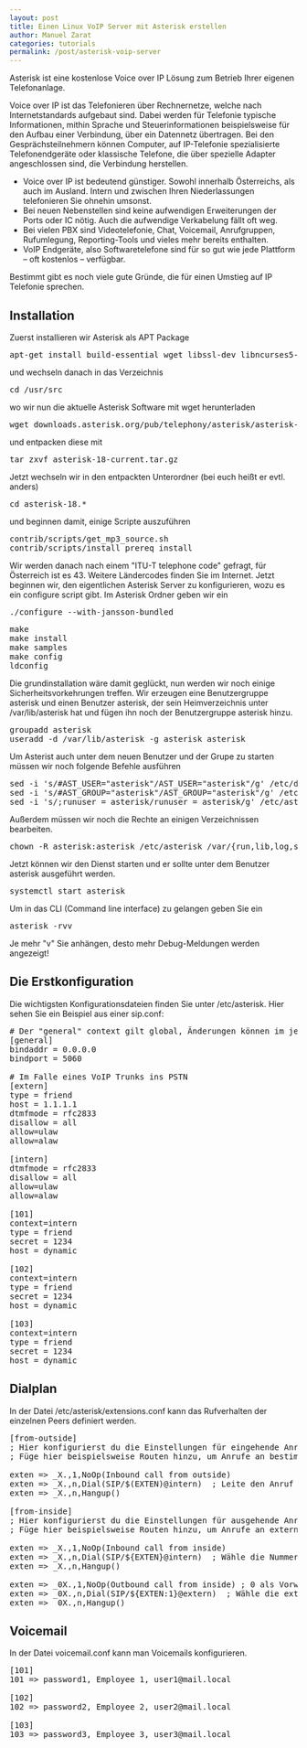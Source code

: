 ```yaml
---
layout: post
title: Einen Linux VoIP Server mit Asterisk erstellen
author: Manuel Zarat
categories: tutorials
permalink: /post/asterisk-voip-server
---
```


Asterisk ist eine kostenlose Voice over IP Lösung zum Betrieb Ihrer eigenen Telefonanlage.

<!--excerpt_separator-->

Voice over IP ist das Telefonieren über Rechnernetze, welche nach Internetstandards aufgebaut sind. Dabei werden für Telefonie typische Informationen, mithin Sprache und Steuerinformationen beispielsweise für den Aufbau einer Verbindung, über ein Datennetz übertragen. Bei den Gesprächsteilnehmern können Computer, auf IP-Telefonie spezialisierte Telefonendgeräte oder klassische Telefone, die über spezielle Adapter angeschlossen sind, die Verbindung herstellen.

- Voice over IP ist bedeutend günstiger. Sowohl innerhalb Österreichs, als auch im Ausland. Intern und zwischen Ihren Niederlassungen telefonieren Sie ohnehin umsonst.
- Bei neuen Nebenstellen sind keine aufwendigen Erweiterungen der Ports oder IC nötig. Auch die aufwendige Verkabelung fällt oft weg.
- Bei vielen PBX sind Videotelefonie, Chat, Voicemail, Anrufgruppen, Rufumlegung, Reporting-Tools und vieles mehr bereits enthalten.
- VoIP Endgeräte, also Softwaretelefone sind für so gut wie jede Plattform – oft kostenlos – verfügbar.

Bestimmt gibt es noch viele gute Gründe, die für einen Umstieg auf IP Telefonie sprechen.

## Installation

Zuerst installieren wir Asterisk als APT Package

<pre>
apt-get install build-essential wget libssl-dev libncurses5-dev libnewt-dev libxml2-dev linux-headers-$(uname -r) libsqlite3-dev uuid-dev git subversion
</pre>

und wechseln danach in das Verzeichnis

<pre>
cd /usr/src
</pre>

wo wir nun die aktuelle Asterisk Software mit wget herunterladen

<pre>
wget downloads.asterisk.org/pub/telephony/asterisk/asterisk-18-current.tar.gz
</pre>

und entpacken diese mit

<pre>
tar zxvf asterisk-18-current.tar.gz
</pre>

Jetzt wechseln wir in den entpackten Unterordner (bei euch heißt er evtl. anders)

<pre>
cd asterisk-18.*
</pre>

und beginnen damit, einige Scripte auszuführen

<pre>
contrib/scripts/get_mp3_source.sh
contrib/scripts/install_prereq install
</pre>

Wir werden danach nach einem "ITU-T telephone code" gefragt, für Österreich ist es 43. Weitere Ländercodes finden Sie im Internet. Jetzt beginnen wir, den eigentlichen Asterisk Server zu konfigurieren, wozu es ein configure script gibt. Im Asterisk Ordner geben wir ein

<pre>
./configure --with-jansson-bundled
</pre>

<pre>
make
make install
make samples
make config
ldconfig
</pre>

Die grundinstallation wäre damit geglückt, nun werden wir noch einige Sicherheitsvorkehrungen treffen. Wir erzeugen eine Benutzergruppe asterisk und einen Benutzer asterisk, der sein Heimverzeichnis unter /var/lib/asterisk hat und fügen ihn noch der Benutzergruppe asterisk hinzu.

<pre>
groupadd asterisk
useradd -d /var/lib/asterisk -g asterisk asterisk
</pre>

Um Asterist auch unter dem neuen Benutzer und der Grupe zu starten müssen wir noch folgende Befehle ausführen

<pre>
sed -i 's/#AST_USER="asterisk"/AST_USER="asterisk"/g' /etc/default/asterisk
sed -i 's/#AST_GROUP="asterisk"/AST_GROUP="asterisk"/g' /etc/default/asterisk
sed -i 's/;runuser = asterisk/runuser = asterisk/g' /etc/asterisk/asterisk.conf
</pre>

Außerdem müssen wir noch die Rechte an einigen Verzeichnissen bearbeiten.

<pre>
chown -R asterisk:asterisk /etc/asterisk /var/{run,lib,log,spool}/asterisk /usr/lib/asterisk
</pre>

Jetzt können wir den Dienst starten und er sollte unter dem Benutzer asterisk ausgeführt werden.

<pre>
systemctl start asterisk
</pre>

Um in das CLI (Command line interface) zu gelangen geben Sie ein

<pre>
asterisk -rvv
</pre>

Je mehr "v" Sie anhängen, desto mehr Debug-Meldungen werden angezeigt!

## Die Erstkonfiguration

Die wichtigsten Konfigurationsdateien finden Sie unter /etc/asterisk. Hier sehen Sie ein Beispiel aus einer sip.conf:

<pre># Der "general" context gilt global, Änderungen können im jeweiligen Sub Context vorgenommen werden.
[general]
bindaddr = 0.0.0.0
bindport = 5060

# Im Falle eines VoIP Trunks ins PSTN
[extern]
type = friend
host = 1.1.1.1
dtmfmode = rfc2833
disallow = all
allow=ulaw
allow=alaw

[intern]
dtmfmode = rfc2833
disallow = all
allow=ulaw
allow=alaw

[101]
context=intern
type = friend
secret = 1234
host = dynamic

[102]
context=intern
type = friend
secret = 1234
host = dynamic

[103]
context=intern
type = friend
secret = 1234
host = dynamic</pre>

## Dialplan

In der Datei /etc/asterisk/extensions.conf kann das Rufverhalten der einzelnen Peers definiert werden. 

<pre>
[from-outside]
; Hier konfigurierst du die Einstellungen für eingehende Anrufe von einem Trunk oder einer externen Quelle.
; Füge hier beispielsweise Routen hinzu, um Anrufe an bestimmte interne Erweiterungen weiterzuleiten.

exten => _X.,1,NoOp(Inbound call from outside)
exten => _X.,n,Dial(SIP/$(EXTEN)@intern)  ; Leite den Anruf an die interne Erweiterung weiter
exten => _X.,n,Hangup()

[from-inside]
; Hier konfigurierst du die Einstellungen für ausgehende Anrufe von internen Erweiterungen.
; Füge hier beispielsweise Routen hinzu, um Anrufe an externe Nummern oder Trunks weiterzuleiten.

exten => _X.,1,NoOp(Inbound call from inside)
exten => _X.,n,Dial(SIP/${EXTEN}@intern)  ; Wähle die Nummer über den Trunk "intern" (in sip.conf)
exten => _X.,n,Hangup()

exten => _0X.,1,NoOp(Outbound call from inside) ; 0 als Vorwahl für externe Anrufe
exten => _0X.,n,Dial(SIP/${EXTEN:1}@extern)  ; Wähle die externe Nummer über den Trunk "extern" (in sip.conf)
exten => _0X.,n,Hangup()
</pre>

## Voicemail

In der Datei voicemail.conf kann man Voicemails konfigurieren.

<pre>
[101]
101 => password1, Employee 1, user1@mail.local

[102]
102 => password2, Employee 2, user2@mail.local

[103]
103 => password3, Employee 3, user3@mail.local
</pre>
